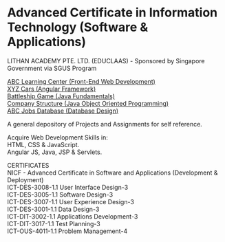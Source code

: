 # Advanced Certificate in Information Technology (Software & Applications)<br>
LITHAN ACADEMY PTE. LTD. (EDUCLAAS) - Sponsored by Singapore Government via SGUS Program

<a href="https://github.com/Joshua-Ho-Gwok-Hin/Adv-Cert-Web-Dev/tree/main/abc-learning-center">ABC Learning Center (Front-End Web Development)</a><br>
<a href="https://github.com/Joshua-Ho-Gwok-Hin/Adv-Cert-Web-Dev/tree/main/car-details">XYZ Cars (Angular Framework)</a><br>
<a href="https://github.com/Joshua-Ho-Gwok-Hin/Adv-Cert-Web-Dev/tree/main/battleship">Battleship Game (Java Fundamentals)</a><br>
<a href="https://github.com/Joshua-Ho-Gwok-Hin/Adv-Cert-Web-Dev/tree/main/company-structure">Company Structure (Java Object Oriented Programming)</a><br>
<a href="https://github.com/Joshua-Ho-Gwok-Hin/Adv-Cert-Web-Dev/tree/main/database">ABC Jobs Database (Database Design)</a>





A general depository of Projects and Assignments for self reference.<br>

Acquire Web Development Skills in: <br>
HTML, CSS & JavaScript.<br>
Angular JS, Java, JSP & Servlets.<br>

CERTIFICATES<br>
NICF - Advanced Certificate in Software and Applications (Development & Deployment)<br>
ICT-DES-3008-1.1 User Interface Design-3<br>
ICT-DES-3005-1.1 Software Design-3<br>
ICT-DES-3007-1.1 User Experience Design-3<br>
ICT-DES-3001-1.1 Data Design-3<br>
ICT-DIT-3002-1.1 Applications Development-3<br>
ICT-DIT-3017-1.1 Test Planning-3<br>
ICT-OUS-4011-1.1 Problem Management-4
